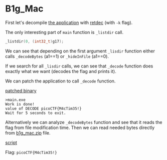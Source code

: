 # B1g_Mac

First let's decompile [the application](main.exe.bak) with [retdec](https://retdec.com/) (with `-k` flag).

The only interesting part of `main` function is `_listdir` call.

```c
_listdir(0, (int32_t)g17);
```

We can see that depending on the first argument `_lisdir` function either calls `_decodeBytes` (a1==1) or `_hideInFile` (a1==0).

If we search for all `_lisdir` calls, we can see that `_decode` function does exactly what we want (decodes the flag and prints it).

We can patch the application to call `_decode` function.

[patched binary](main.exe)

```
>main.exe
Work is done!
value of DECODE picoCTF{M4cTim35!}
Wait for 5 seconds to exit.
```

Alternatively we can analyze `_decodeBytes` function and see that it reads the flag from file modification time. Then we can read needed bytes directly from [b1g_mac.zip](b1g_mac.zip) file.

[script](solve.py)

Flag: `picoCTF{M4cTim35!}`